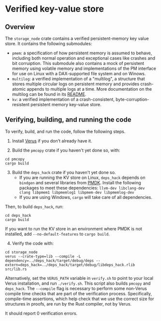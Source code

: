 # Verified key-value store

## Overview 

The `storage_node` crate contains a verified persistent-memory key value store. It contains the following submodules:

* `pmem`: a specification of how persistent memory is assumed to behave, including both normal operation and exceptional cases like crashes and bit corruiption. This submodule also contains a mock of persistent memory using volatile memory and implementations of the PM interface for use on Linux with a DAX-supported file system and on Winows.
* `multilog`: a verified implementation of a "multilog", a structure that stores multiple circular logs on persistent memory and provides crash-atomic appends to multiple logs at a time. More documentation on the multilog can be found in its [README](multilog/README.md).
* `kv`: a verified implementation of a crash-consistent, byte-corruption-resistent persistent memory key-value store. 

## Verifying, building, and running the code

To verify, build, and run the code, follow the following steps.

1. Install [Verus](https://github.com/verus-lang/verus) if you don't already have it.

2. Build the `pmcopy` crate if you haven't yet done so, with:
```
cd pmcopy
cargo build
```

3. Build the `deps_hack` crate if you haven't yet done so. 
   - If you are running the KV store on Linux, `deps_hack` depends on `bindgen` and several libraries from [PMDK](https://pmem.io/pmdk/). Install the following packages to meet these dependencies: `llvm-dev libclang-dev clang libpmem1 libpmemlog1 libpmem-dev libpmemlog-dev`
   - If you are using Windows, `cargo` will take care of all dependencies.
  
Then, to build `deps_hack`, run:
```
cd deps_hack
cargo build
```
If you want to run the KV store in an environment where PMDK is not installed, add `--no-default-features` to `cargo build`.

4. Verify the code with:
```
cd storage_node
verus --crate-type=lib --compile -L dependency=../deps_hack/target/debug/deps --extern=deps_hack=../deps_hack/target/debug/libdeps_hack.rlib src/lib.rs
```
Alternatively, set the `VERUS_PATH` variable in `verify.sh` to point to your local Verus installation, and run `./verify.sh`. 
This script also builds `pmcopy` and `deps_hack`.
The `--compile` flag is necessary to perform some non-Verus compile time checks that are part of the verification process. 
Specifically, compile-time assertions, which help check that we use the correct size for structures in proofs, are run by the Rust compiler, not by Verus.

It should report 0 verification errors.
